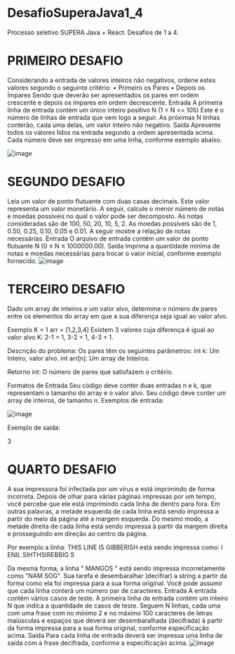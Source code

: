 # DesafioSuperaJava1_4
Processo seletivo SUPERA Java + React. Desafios de 1 a 4.

# PRIMEIRO DESAFIO

Considerando a entrada de valores inteiros não negativos, ordene estes valores segundo
o seguinte critério:
• Primeiro os Pares
• Depois os Ímpares
Sendo que deverão ser apresentados os pares em ordem crescente e depois os ímpares
em ordem decrescente.
Entrada
A primeira linha de entrada contém um único inteiro positivo N (1 < N <= 105) Este é o
número de linhas de entrada que vem logo a seguir. As próximas N linhas conterão, cada
uma delas, um valor inteiro não negativo.
Saída
Apresente todos os valores lidos na entrada segundo a ordem apresentada acima. Cada
número deve ser impresso em uma linha, conforme exemplo abaixo.

![image](https://github.com/TassiaMonteiro/DesafioSuperaJava1_4/assets/78449632/d89e63e3-6d6f-49f6-ac5d-8f4d7092f26e)

# SEGUNDO DESAFIO

Leia um valor de ponto flutuante com duas casas decimais. Este valor representa um valor
monetário. A seguir, calcule o menor número de notas e moedas possíveis no qual o valor
pode ser decomposto. As notas consideradas são de 100, 50, 20, 10, 5, 2. As moedas
possíveis são de 1, 0.50, 0.25, 0.10, 0.05 e 0.01. A seguir mostre a relação de notas
necessárias.
Entrada
O arquivo de entrada contém um valor de ponto flutuante N (0 ≤ N ≤ 1000000.00).
Saída
Imprima a quantidade mínima de notas e moedas necessárias para trocar o valor inicial,
conforme exemplo fornecido.
![image](https://github.com/TassiaMonteiro/DesafioSuperaJava1_4/assets/78449632/8f00f01c-d71d-49e3-9b25-4e1a2093d918)

# TERCEIRO DESAFIO

Dado um array de inteiros e um valor alvo, determine o número de pares entre os elementos
do array em que a sua diferença seja igual ao valor alvo.

Exemplo
K = 1
arr = [1,2,3,4]
Existem 3 valores cuja diferença é igual ao valor alvo K: 2-1 = 1, 3-2 = 1, 4-3 = 1.

Descrição do problema:
Os pares têm os seguintes parâmetros:
int k: Um Inteiro, valor alvo.
int arr[n]: Um array de Inteiros.

Retorno
int: O número de pares que satisfazem o critério.

Formatos de Entrada
Seu código deve conter duas entradas n e k, que representam o tamanho do array e o valor
alvo.
Seu código deve conter um array de inteiros, de tamanho n.
Exemplos de entrada:

![image](https://github.com/TassiaMonteiro/DesafioSuperaJava1_4/assets/78449632/2d08a7e0-5fbf-46f8-879c-0bd2259003a3)

Exemplo de saida:

3

# QUARTO DESAFIO

A sua impressora foi infectada por um vírus e está imprimindo de forma incorreta. Depois
de olhar para várias páginas impressas por um tempo, você percebe que ele está
imprimindo cada linha de dentro para fora. Em outras palavras, a metade esquerda de cada
linha está sendo impressa a partir do meio da página até a margem esquerda. Do mesmo
modo, a metade direita de cada linha está sendo impressa à partir da margem direita e
prosseguindo em direção ao centro da página.

Por exemplo a linha:
THIS LINE IS GIBBERISH
está sendo impressa como:
I ENIL SIHTHSIREBBIG S

Da mesma forma, a linha " MANGOS " está sendo impressa incorretamente como
"NAM SOG". Sua tarefa é desembaralhar (decifrar) a string a partir da forma como ela foi
impressa para a sua forma original. Você pode assumir que cada linha conterá um número
par de caracteres.
Entrada
A entrada contém vários casos de teste. A primeira linha de entrada contém um
inteiro N que indica a quantidade de casos de teste. Seguem N linhas, cada uma com uma
frase com no mínimo 2 e no máximo 100 caracteres de letras maiúsculas e espaços que
deverá ser desembaralhada (decifrada) à partir da forma impressa para a sua forma
original, conforme especificação acima.
Saída
Para cada linha de entrada deverá ser impressa uma linha de saída com a frase decifrada,
conforme a especificação acima.
![image](https://github.com/TassiaMonteiro/DesafioSuperaJava1_4/assets/78449632/860b482f-eea7-4ffb-8eb7-1636004b6508)



